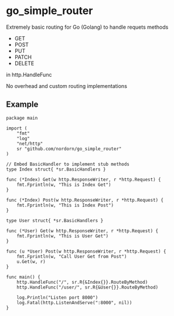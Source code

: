 # go_simple_router

Extremely basic routing for Go (Golang) to handle requets methods
 - GET
 - POST
 - PUT
 - PATCH
 - DELETE

in http.HandleFunc

No overhead and custom routing implementations

## Example
```
package main

import (
	"fmt"
	"log"
	"net/http"
	sr "github.com/nordorn/go_simple_router"
)

// Embed BasicHandler to implement stub methods
type Index struct{ *sr.BasicHandlers }

func (*Index) Get(w http.ResponseWriter, r *http.Request) {
	fmt.Fprintln(w, "This is Index Get")
}

func (*Index) Post(w http.ResponseWriter, r *http.Request) {
	fmt.Fprintln(w, "This is Index Post")
}

type User struct{ *sr.BasicHandlers }

func (*User) Get(w http.ResponseWriter, r *http.Request) {
	fmt.Fprintln(w, "This is User Get")
}

func (u *User) Post(w http.ResponseWriter, r *http.Request) {
	fmt.Fprintln(w, "Call User Get from Post")
	u.Get(w, r)
}

func main() {
	http.HandleFunc("/", sr.R{&Index{}}.RouteByMethod)
	http.HandleFunc("/user/", sr.R{&User{}}.RouteByMethod)

	log.Println("Listen port 8000")
	log.Fatal(http.ListenAndServe(":8000", nil))
}
```
